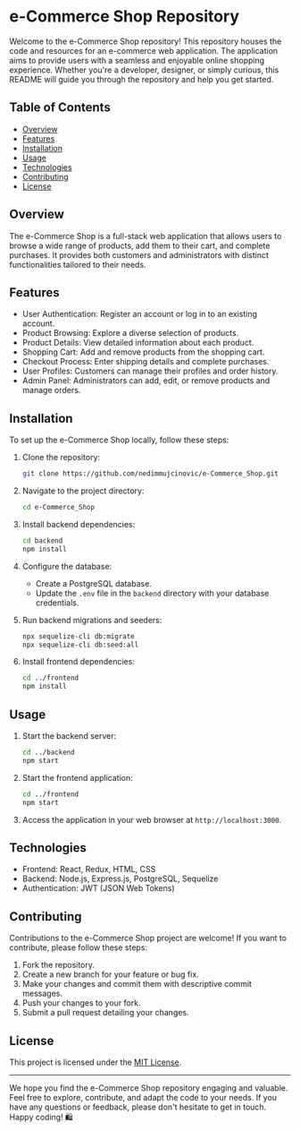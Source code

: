 # e-Commerce Shop Repository

Welcome to the e-Commerce Shop repository! This repository houses the code and resources for an e-commerce web application. The application aims to provide users with a seamless and enjoyable online shopping experience. Whether you're a developer, designer, or simply curious, this README will guide you through the repository and help you get started.

## Table of Contents

- [Overview](#overview)
- [Features](#features)
- [Installation](#installation)
- [Usage](#usage)
- [Technologies](#technologies)
- [Contributing](#contributing)
- [License](#license)

## Overview

The e-Commerce Shop is a full-stack web application that allows users to browse a wide range of products, add them to their cart, and complete purchases. It provides both customers and administrators with distinct functionalities tailored to their needs.

## Features

- User Authentication: Register an account or log in to an existing account.
- Product Browsing: Explore a diverse selection of products.
- Product Details: View detailed information about each product.
- Shopping Cart: Add and remove products from the shopping cart.
- Checkout Process: Enter shipping details and complete purchases.
- User Profiles: Customers can manage their profiles and order history.
- Admin Panel: Administrators can add, edit, or remove products and manage orders.

## Installation

To set up the e-Commerce Shop locally, follow these steps:

1. Clone the repository:
   ```sh
   git clone https://github.com/nedimmujcinovic/e-Commerce_Shop.git
   ```

2. Navigate to the project directory:
   ```sh
   cd e-Commerce_Shop
   ```

3. Install backend dependencies:
   ```sh
   cd backend
   npm install
   ```

4. Configure the database:
   - Create a PostgreSQL database.
   - Update the `.env` file in the `backend` directory with your database credentials.

5. Run backend migrations and seeders:
   ```sh
   npx sequelize-cli db:migrate
   npx sequelize-cli db:seed:all
   ```

6. Install frontend dependencies:
   ```sh
   cd ../frontend
   npm install
   ```

## Usage

1. Start the backend server:
   ```sh
   cd ../backend
   npm start
   ```

2. Start the frontend application:
   ```sh
   cd ../frontend
   npm start
   ```

3. Access the application in your web browser at `http://localhost:3000`.

## Technologies

- Frontend: React, Redux, HTML, CSS
- Backend: Node.js, Express.js, PostgreSQL, Sequelize
- Authentication: JWT (JSON Web Tokens)

## Contributing

Contributions to the e-Commerce Shop project are welcome! If you want to contribute, please follow these steps:

1. Fork the repository.
2. Create a new branch for your feature or bug fix.
3. Make your changes and commit them with descriptive commit messages.
4. Push your changes to your fork.
5. Submit a pull request detailing your changes.

## License

This project is licensed under the [MIT License](LICENSE).

---

We hope you find the e-Commerce Shop repository engaging and valuable. Feel free to explore, contribute, and adapt the code to your needs. If you have any questions or feedback, please don't hesitate to get in touch. Happy coding! 🛍️
